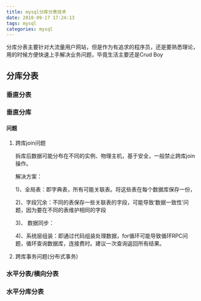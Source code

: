 ```yaml
---
title: mysql分库分表技术
date: 2018-09-17 17:24:13
tags: mysql
categories: mysql
---
```

分库分表主要针对大流量用户网站，但是作为有追求的程序员，还是要熟悉理论，用的时候方便快速上手解决业务问题，毕竟生活主要还是Crud Boy

<!-- more --> 

## 分库分表

### 垂直分表


### 垂直分库


#### 问题

1. 跨库join问题
	
	拆库后数据可能分布在不同的实例、物理主机，基于安全，一般禁止跨库join操作。
	
	解决方案：
	
	1)、全局表：即字典表，所有可能关联表。将这些表在每个数据库保存一份，
	
	2)、字段冗余：不同的表保存一些关联表的字段，可能导致‘数据一致性’问题，因为要在不同的表维护相同的字段
	
	3)、 数据同步：
	
	4)、系统层组装：即通过代码组装处理数据，for循环可能导致循环RPC问题，循环查询数据库，连接费时。建议一次查询返回所有结果。

2. 跨库事务问题(分布式事务)
	
	



### 水平分表/横向分表



### 水平分库分表









